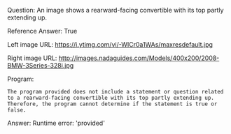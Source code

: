 Question: An image shows a rearward-facing convertible with its top partly extending up.

Reference Answer: True

Left image URL: https://i.ytimg.com/vi/-WICr0a1WAs/maxresdefault.jpg

Right image URL: http://images.nadaguides.com/Models/400x200/2008-BMW-3Series-328i.jpg

Program:

```
The program provided does not include a statement or question related to a rearward-facing convertible with its top partly extending up. Therefore, the program cannot determine if the statement is true or false.
```
Answer: Runtime error: 'provided'

